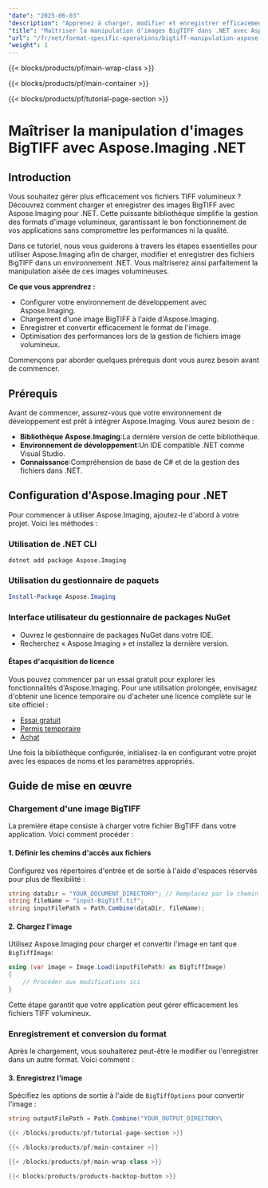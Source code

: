 ```yaml
---
"date": "2025-06-03"
"description": "Apprenez à charger, modifier et enregistrer efficacement des images BigTIFF avec Aspose.Imaging pour .NET. Améliorez les performances de votre application grâce à notre guide étape par étape."
"title": "Maîtriser la manipulation d'images BigTIFF dans .NET avec Aspose.Imaging"
"url": "/fr/net/format-specific-operations/bigtiff-manipulation-aspose-imaging-dotnet/"
"weight": 1
---
```


{{< blocks/products/pf/main-wrap-class >}}

{{< blocks/products/pf/main-container >}}

{{< blocks/products/pf/tutorial-page-section >}}
# Maîtriser la manipulation d'images BigTIFF avec Aspose.Imaging .NET

## Introduction

Vous souhaitez gérer plus efficacement vos fichiers TIFF volumineux ? Découvrez comment charger et enregistrer des images BigTIFF avec Aspose.Imaging pour .NET. Cette puissante bibliothèque simplifie la gestion des formats d'image volumineux, garantissant le bon fonctionnement de vos applications sans compromettre les performances ni la qualité.

Dans ce tutoriel, nous vous guiderons à travers les étapes essentielles pour utiliser Aspose.Imaging afin de charger, modifier et enregistrer des fichiers BigTIFF dans un environnement .NET. Vous maîtriserez ainsi parfaitement la manipulation aisée de ces images volumineuses.

**Ce que vous apprendrez :**
- Configurer votre environnement de développement avec Aspose.Imaging.
- Chargement d'une image BigTIFF à l'aide d'Aspose.Imaging.
- Enregistrer et convertir efficacement le format de l'image.
- Optimisation des performances lors de la gestion de fichiers image volumineux.

Commençons par aborder quelques prérequis dont vous aurez besoin avant de commencer.

## Prérequis

Avant de commencer, assurez-vous que votre environnement de développement est prêt à intégrer Aspose.Imaging. Vous aurez besoin de :
- **Bibliothèque Aspose.Imaging**:La dernière version de cette bibliothèque.
- **Environnement de développement**:Un IDE compatible .NET comme Visual Studio.
- **Connaissance**:Compréhension de base de C# et de la gestion des fichiers dans .NET.

## Configuration d'Aspose.Imaging pour .NET

Pour commencer à utiliser Aspose.Imaging, ajoutez-le d'abord à votre projet. Voici les méthodes :

### Utilisation de .NET CLI
```shell
dotnet add package Aspose.Imaging
```

### Utilisation du gestionnaire de paquets
```powershell
Install-Package Aspose.Imaging
```

### Interface utilisateur du gestionnaire de packages NuGet
- Ouvrez le gestionnaire de packages NuGet dans votre IDE.
- Recherchez « Aspose.Imaging » et installez la dernière version.

#### Étapes d'acquisition de licence
Vous pouvez commencer par un essai gratuit pour explorer les fonctionnalités d'Aspose.Imaging. Pour une utilisation prolongée, envisagez d'obtenir une licence temporaire ou d'acheter une licence complète sur le site officiel :

- [Essai gratuit](https://releases.aspose.com/imaging/net/)
- [Permis temporaire](https://purchase.aspose.com/temporary-license/)
- [Achat](https://purchase.aspose.com/buy)

Une fois la bibliothèque configurée, initialisez-la en configurant votre projet avec les espaces de noms et les paramètres appropriés.

## Guide de mise en œuvre

### Chargement d'une image BigTIFF

La première étape consiste à charger votre fichier BigTIFF dans votre application. Voici comment procéder :

#### 1. Définir les chemins d'accès aux fichiers
Configurez vos répertoires d'entrée et de sortie à l'aide d'espaces réservés pour plus de flexibilité :
```csharp
string dataDir = "YOUR_DOCUMENT_DIRECTORY"; // Remplacez par le chemin du répertoire de votre document
string fileName = "input-BigTiff.tif";
string inputFilePath = Path.Combine(dataDir, fileName);
```

#### 2. Chargez l'image
Utilisez Aspose.Imaging pour charger et convertir l'image en tant que `BigTiffImage`:
```csharp
using (var image = Image.Load(inputFilePath) as BigTiffImage)
{
    // Procéder aux modifications ici
}
```
Cette étape garantit que votre application peut gérer efficacement les fichiers TIFF volumineux.

### Enregistrement et conversion du format

Après le chargement, vous souhaiterez peut-être le modifier ou l'enregistrer dans un autre format. Voici comment :

#### 3. Enregistrez l'image
Spécifiez les options de sortie à l'aide de `BigTiffOptions` pour convertir l'image :
```csharp
string outputFilePath = Path.Combine("YOUR_OUTPUT_DIRECTORY\

{{< /blocks/products/pf/tutorial-page-section >}}

{{< /blocks/products/pf/main-container >}}

{{< /blocks/products/pf/main-wrap-class >}}

{{< blocks/products/products-backtop-button >}}